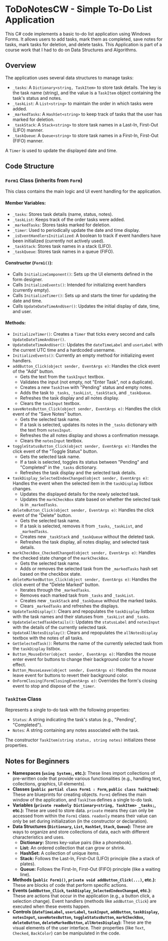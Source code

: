 # ToDoNotesCW - Simple To-Do List Application

This C# code implements a basic to-do list application using Windows Forms. It allows users to add tasks, mark them as completed, save notes for tasks, mark tasks for deletion, and delete tasks.
This Application is part of a course work that I had to do on Data Structures and Algorithms.

## Overview

The application uses several data structures to manage tasks:

-   `_tasks`: A `Dictionary<string, TaskItem>` to store task details. The key is the task name (string), and the value is a `TaskItem` object containing the task's status and notes.
-   `_taskList`: A `List<string>` to maintain the order in which tasks were added.
-   `_markedTasks`: A `HashSet<string>` to keep track of tasks that the user has marked for deletion.
-   `_taskStack`: A `Stack<string>` to store task names in a Last-In, First-Out (LIFO) manner.
-   `_taskQueue`: A `Queue<string>` to store task names in a First-In, First-Out (FIFO) manner.

A `Timer` is used to update the displayed date and time.

## Code Structure

### `Form1` Class (inherits from `Form`)

This class contains the main logic and UI event handling for the application.

#### Member Variables:

-   `_tasks`: Stores task details (name, status, notes).
-   `_taskList`: Keeps track of the order tasks were added.
-   `_markedTasks`: Stores tasks marked for deletion.
-   `_timer`: Used to periodically update the date and time display.
-   `_isEventHandlersInitialized`: A boolean to track if event handlers have been initialized (currently not actively used).
-   `_taskStack`: Stores task names in a stack (LIFO).
-   `_taskQueue`: Stores task names in a queue (FIFO).

#### Constructor (`Form1()`):

-   Calls `InitializeComponent()`: Sets up the UI elements defined in the form designer.
-   Calls `InitializeEvents()`: Intended for initializing event handlers (currently empty).
-   Calls `InitializeTimer()`: Sets up and starts the timer for updating the date and time.
-   Calls `UpdateDateTimeAndUser()`: Updates the initial display of date, time, and user.

#### Methods:

-   `InitializeTimer()`: Creates a `Timer` that ticks every second and calls `UpdateDateTimeAndUser()`.
-   `UpdateDateTimeAndUser()`: Updates the `dateTimeLabel` and `userLabel` with the current UTC time and a hardcoded username.
-   `InitializeEvents()`: Currently an empty method for initializing event handlers.
-   `addButton_Click(object sender, EventArgs e)`: Handles the click event of the "Add" button.
    -   Gets the text from the `taskInput` textbox.
    -   Validates the input (not empty, not "Enter Task", not a duplicate).
    -   Creates a new `TaskItem` with "Pending" status and empty notes.
    -   Adds the task to `_tasks`, `_taskList`, `_taskStack`, and `_taskQueue`.
    -   Refreshes the task display and all notes display.
    -   Clears the `taskInput` textbox.
-   `saveNotesButton_Click(object sender, EventArgs e)`: Handles the click event of the "Save Notes" button.
    -   Gets the selected task name.
    -   If a task is selected, updates its notes in the `_tasks` dictionary with the text from `notesInput`.
    -   Refreshes the all notes display and shows a confirmation message.
    -   Clears the `notesInput` textbox.
-   `toggleStatusButton_Click(object sender, EventArgs e)`: Handles the click event of the "Toggle Status" button.
    -   Gets the selected task name.
    -   If a task is selected, toggles its status between "Pending" and "Completed" in the `_tasks` dictionary.
    -   Refreshes the task display and the selected task details.
-   `taskDisplay_SelectedIndexChanged(object sender, EventArgs e)`: Handles the event when the selected item in the `taskDisplay` listbox changes.
    -   Updates the displayed details for the newly selected task.
    -   Updates the `markCheckBox` state based on whether the selected task is in `_markedTasks`.
-   `deleteButton_Click(object sender, EventArgs e)`: Handles the click event of the "Delete" button.
    -   Gets the selected task name.
    -   If a task is selected, removes it from `_tasks`, `_taskList`, and `_markedTasks`.
    -   Creates new `_taskStack` and `_taskQueue` without the deleted task.
    -   Refreshes the task display, all notes display, and selected task details.
-   `markCheckBox_CheckedChanged(object sender, EventArgs e)`: Handles the checked state change of the `markCheckBox`.
    -   Gets the selected task name.
    -   Adds or removes the selected task from the `_markedTasks` hash set based on the checkbox state.
-   `deleteMarkedButton_Click(object sender, EventArgs e)`: Handles the click event of the "Delete Marked" button.
    -   Iterates through the `_markedTasks`.
    -   Removes each marked task from `_tasks` and `_taskList`.
    -   Creates new `_taskStack` and `_taskQueue` without the marked tasks.
    -   Clears `_markedTasks` and refreshes the displays.
-   `UpdateTaskDisplay()`: Clears and repopulates the `taskDisplay` listbox with the task names and their statuses from `_taskList` and `_tasks`.
-   `UpdateSelectedTaskDetails()`: Updates the `statusLabel` and `notesInput` with the details of the currently selected task.
-   `UpdateAllNotesDisplay()`: Clears and repopulates the `allNotesDisplay` textbox with the notes of all tasks.
-   `GetSelectedTask()`: Returns the name of the currently selected task from the `taskDisplay` listbox.
-   `Button_MouseEnter(object sender, EventArgs e)`: Handles the mouse enter event for buttons to change their background color for a hover effect.
-   `Button_MouseLeave(object sender, EventArgs e)`: Handles the mouse leave event for buttons to revert their background color.
-   `OnFormClosing(FormClosingEventArgs e)`: Overrides the form's closing event to stop and dispose of the `_timer`.

### `TaskItem` Class

Represents a single to-do task with the following properties:

-   `Status`: A string indicating the task's status (e.g., "Pending", "Completed").
-   `Notes`: A string containing any notes associated with the task.

The constructor `TaskItem(string status, string notes)` initializes these properties.

## Notes for Beginners

-   **Namespaces (`using System;`, etc.):** These lines import collections of pre-written code that provide various functionalities (e.g., handling text, collections, graphics, UI elements).
-   **Classes (`public partial class Form1 : Form`, `public class TaskItem`):** These are blueprints for creating objects. `Form1` defines the main window of the application, and `TaskItem` defines a single to-do task.
-   **Variables (`private readonly Dictionary<string, TaskItem> _tasks;`, etc.):** These are used to store data. `private` means they can only be accessed from within the `Form1` class. `readonly` means their value can only be set during initialization (in the constructor or declaration).
-   **Data Structures (`Dictionary`, `List`, `HashSet`, `Stack`, `Queue`):** These are ways to organize and store collections of data, each with different characteristics and uses.
    -   **Dictionary:** Stores key-value pairs (like a phonebook).
    -   **List:** An ordered collection that can grow or shrink.
    -   **HashSet:** A collection of unique items.
    -   **Stack:** Follows the Last-In, First-Out (LIFO) principle (like a stack of plates).
    -   **Queue:** Follows the First-In, First-Out (FIFO) principle (like a waiting line).
-   **Methods (`public Form1()`, `private void addButton_Click(...)`, etc.):** These are blocks of code that perform specific actions.
-   **Events (`addButton_Click`, `taskDisplay_SelectedIndexChanged`, etc.):** These are actions that occur in the application (e.g., a button click, a selection change). Event handlers (methods like `addButton_Click`) are executed when these events happen.
-   **Controls (`dateTimeLabel`, `userLabel`, `taskInput`, `addButton`, `taskDisplay`, `notesInput`, `saveNotesButton`, `toggleStatusButton`, `markCheckBox`, `deleteButton`, `deleteMarkedButton`, `allNotesDisplay`):** These are the visual elements of the user interface. Their properties (like `Text`, `Checked`, `BackColor`) can be manipulated in the code.
